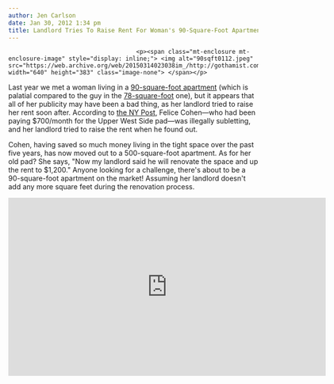 ```yaml
---
author: Jen Carlson
date: Jan 30, 2012 1:34 pm
title: Landlord Tries To Raise Rent For Woman's 90-Square-Foot Apartment
---
```


	
										<p><span class="mt-enclosure mt-enclosure-image" style="display: inline;"> <img alt="90sqft0112.jpeg" src="https://web.archive.org/web/20150314023038im_/http://gothamist.com/attachments/arts_jen/90sqft0112.jpeg" width="640" height="383" class="image-none"> </span></p>

<p>Last year we met a woman living in a <a href="https://web.archive.org/web/20150314023038/http://gothamist.com/2011/04/01/video_woman_shows_off_90-square-foo.php">90-square-foot apartment</a> (which is palatial compared to the guy in the <a href="https://web.archive.org/web/20150314023038/http://gothamist.com/2011/08/06/video_is_this_78-square-foot_apartm.php">78-square-foot</a> one), but it appears that all of her publicity may have been a bad thing, as her landlord tried to raise her rent soon after. According to <a href="https://web.archive.org/web/20150314023038/http://www.nypost.com/p/news/local/manhattan/movin_on_up_07EKEnrObMH7V68rpM883K?CMP=OTC-rss&amp;FEEDNAME=">the NY Post</a>, Felice Cohen&#x2014;who had been paying $700/month for the Upper West Side pad&#x2014;was illegally subletting, and her landlord tried to raise the rent when he found out. </p>

<p>Cohen, having saved so much money living in the tight space over the past five years, has now moved out to a 500-square-foot apartment. As for her old pad? She says, &quot;Now my landlord said he will renovate the space and up the rent to $1,200.&quot; Anyone looking for a challenge, there&apos;s about to be a 90-square-foot apartment on the market! Assuming her landlord doesn&apos;t add any more square feet during the renovation process.</p>

<p><iframe width="640" height="360" src="https://web.archive.org/web/20150314023038if_/http://www.youtube.com/embed/JZSdrtEqcHU" frameborder="0" allowfullscreen></iframe></p>					
										
									
				
